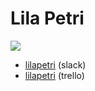 # Lila Petri

![](https://ca.slack-edge.com/T0SJKHBFZ-UFEJB5WDB-0655b8794417-1024)

- [lilapetri](https://skylabcoders.slack.com/messages/DFFQ8FCPQ/) (slack)
- [lilapetri](https://trello.com/lilapetri) (trello)
